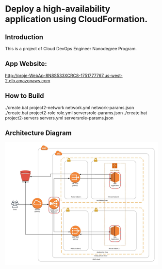 # Deploy a high-availability application using CloudFormation.
## Introduction
This is a project of Cloud DevOps Engineer Nanodegree Program.
## App Website:
http://proje-WebAp-8N8S533XCRC8-1751777767.us-west-2.elb.amazonaws.com
 ## How to Build
 ./create.bat project2-network network.yml network-params.json
 ./create.bat project2-role role.yml serversrole-params.json
 ./create.bat project2-servers servers.yml serversrole-params.json
## Architecture Diagram
![Alt text](HA_App_Diagram.jpeg)
